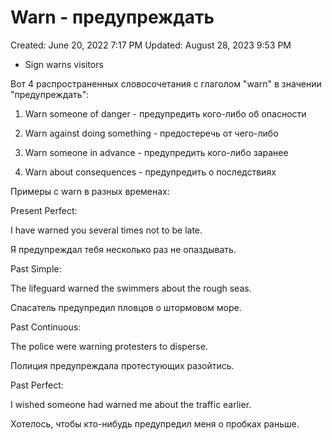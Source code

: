 # Warn - предупреждать

Created: June 20, 2022 7:17 PM
Updated: August 28, 2023 9:53 PM

- Sign warns visitors

Вот 4 распространенных словосочетания с глаголом "warn" в значении "предупреждать":

1. Warn someone of danger - предупредить кого-либо об опасности

2. Warn against doing something - предостеречь от чего-либо

3. Warn someone in advance - предупредить кого-либо заранее

4. Warn about consequences - предупредить о последствиях

Примеры с warn в разных временах:

Present Perfect:

I have warned you several times not to be late.

Я предупреждал тебя несколько раз не опаздывать.

Past Simple:

The lifeguard warned the swimmers about the rough seas.

Спасатель предупредил пловцов о штормовом море.

Past Continuous:

The police were warning protesters to disperse.

Полиция предупреждала протестующих разойтись.

Past Perfect:

I wished someone had warned me about the traffic earlier.

Хотелось, чтобы кто-нибудь предупредил меня о пробках раньше.